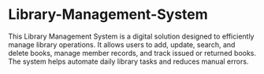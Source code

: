 # Library-Management-System
This Library Management System is a digital solution designed to efficiently manage library operations. It allows users to add, update, search, and delete books, manage member records, and track issued or returned books. The system helps automate daily library tasks and reduces manual errors. 
